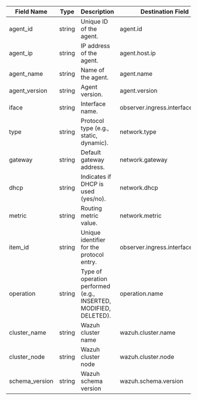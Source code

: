 | Field Name     | Type   | Description                                                      | Destination Field               | Custom |
| -------------- | ------ | ---------------------------------------------------------------- | ------------------------------- | ------ |
| agent_id       | string | Unique ID of the agent.                                          | agent.id                        | FALSE  |
| agent_ip       | string | IP address of the agent.                                         | agent.host.ip                   | TRUE   |
| agent_name     | string | Name of the agent.                                               | agent.name                      | FALSE  |
| agent_version  | string | Agent version.                                                   | agent.version                   | FALSE  |
| iface          | string | Interface name.                                                  | observer.ingress.interface.name | FALSE  |
| type           | string | Protocol type (e.g., static, dynamic).                           | network.type                    | FALSE  |
| gateway        | string | Default gateway address.                                         | network.gateway                 | TRUE   |
| dhcp           | string | Indicates if DHCP is used (yes/no).                              | network.dhcp                    | TRUE   |
| metric         | string | Routing metric value.                                            | network.metric                  | TRUE   |
| item_id        | string | Unique identifier for the protocol entry.                        | observer.ingress.interface.id   | FALSE  |
| operation      | string | Type of operation performed (e.g., INSERTED, MODIFIED, DELETED). | operation.name                  | TRUE   |
| cluster_name   | string | Wazuh cluster name                                               | wazuh.cluster.name              | TRUE   |
| cluster_node   | string | Wazuh cluster node                                               | wazuh.cluster.node              | TRUE   |
| schema_version | string | Wazuh schema version                                             | wazuh.schema.version            | TRUE   |
